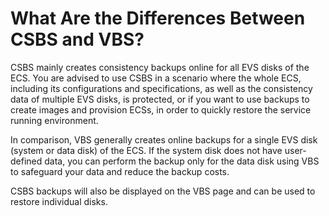 # What Are the Differences Between CSBS and VBS?<a name="EN-US_TOPIC_0086428372"></a>

CSBS mainly creates consistency backups online for all EVS disks of the ECS. You are advised to use CSBS in a scenario where the whole ECS, including its configurations and specifications, as well as the consistency data of multiple EVS disks, is protected, or if you want to use backups to create images and provision ECSs, in order to quickly restore the service running environment.

In comparison, VBS generally creates online backups for a single EVS disk \(system or data disk\) of the ECS. If the system disk does not have user-defined data, you can perform the backup only for the data disk using VBS to safeguard your data and reduce the backup costs.

CSBS backups will also be displayed on the VBS page and can be used to restore individual disks.

